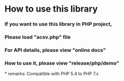 How to use this library
================
### If you want to use this library in PHP project, 
### Please load "**acsv.php**" file  
### For API details, please view "**online docs**"  
### How to use it, please view "**release/php/demo**"  

\* remarks: Compatible with PHP 5.4 to PHP 7.x